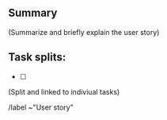 ## Summary

(Summarize and briefly explain the user story)

## Task splits:
- [ ] 

(Split and linked to indiviual tasks)

/label ~"User story"
